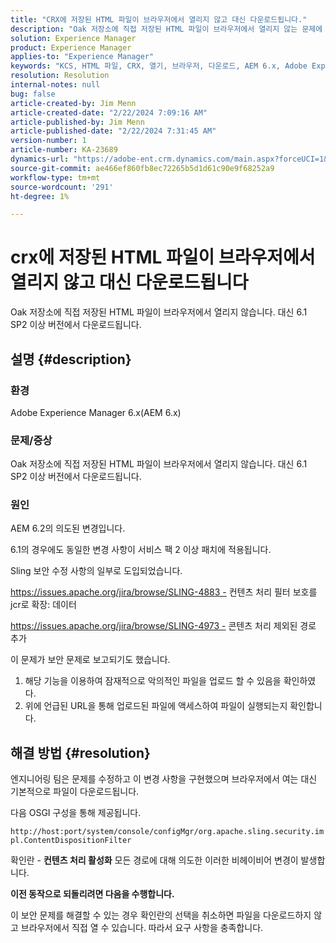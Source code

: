 ```yaml
---
title: "CRX에 저장된 HTML 파일이 브라우저에서 열리지 않고 대신 다운로드됩니다."
description: "Oak 저장소에 직접 저장된 HTML 파일이 브라우저에서 열리지 않는 문제에 대해 알아봅니다."
solution: Experience Manager
product: Experience Manager
applies-to: "Experience Manager"
keywords: "KCS, HTML 파일, CRX, 열기, 브라우저, 다운로드, AEM 6.x, Adobe Experience Manager 6.x, FAQ"
resolution: Resolution
internal-notes: null
bug: false
article-created-by: Jim Menn
article-created-date: "2/22/2024 7:09:16 AM"
article-published-by: Jim Menn
article-published-date: "2/22/2024 7:31:45 AM"
version-number: 1
article-number: KA-23689
dynamics-url: "https://adobe-ent.crm.dynamics.com/main.aspx?forceUCI=1&pagetype=entityrecord&etn=knowledgearticle&id=64fe9348-51d1-ee11-9079-6045bd006268"
source-git-commit: ae466ef860fb8ec72265b5d1d61c90e9f68252a9
workflow-type: tm+mt
source-wordcount: '291'
ht-degree: 1%

---
```


# crx에 저장된 HTML 파일이 브라우저에서 열리지 않고 대신 다운로드됩니다


Oak 저장소에 직접 저장된 HTML 파일이 브라우저에서 열리지 않습니다. 대신 6.1 SP2 이상 버전에서 다운로드됩니다.

## 설명 {#description}


### 환경

Adobe Experience Manager 6.x(AEM 6.x)

### 문제/증상

Oak 저장소에 직접 저장된 HTML 파일이 브라우저에서 열리지 않습니다. 대신 6.1 SP2 이상 버전에서 다운로드됩니다.

### 원인

AEM 6.2의 의도된 변경입니다.

6.1의 경우에도 동일한 변경 사항이 서비스 팩 2 이상 패치에 적용됩니다.

Sling 보안 수정 사항의 일부로 도입되었습니다.

https://issues.apache.org/jira/browse/SLING-4883 - 컨텐츠 처리 필터 보호를 jcr로 확장: 데이터

https://issues.apache.org/jira/browse/SLING-4973 - 콘텐츠 처리 제외된 경로 추가

이 문제가 보안 문제로 보고되기도 했습니다.

1. 해당 기능을 이용하여 잠재적으로 악의적인 파일을 업로드 할 수 있음을 확인하였다.
2. 위에 언급된 URL을 통해 업로드된 파일에 액세스하여 파일이 실행되는지 확인합니다.



## 해결 방법 {#resolution}


엔지니어링 팀은 문제를 수정하고 이 변경 사항을 구현했으며 브라우저에서 여는 대신 기본적으로 파일이 다운로드됩니다.

다음 OSGI 구성을 통해 제공됩니다.

`http://host:port/system/console/configMgr/org.apache.sling.security.impl.ContentDispositionFilter`

확인란 - <b>컨텐츠 처리 활성화</b> 모든 경로에 대해 의도한 이러한 비헤이비어 변경이 발생합니다.

<b>이전 동작으로 되돌리려면 다음을 수행합니다.</b>

이 보안 문제를 해결할 수 있는 경우 확인란의 선택을 취소하면 파일을 다운로드하지 않고 브라우저에서 직접 열 수 있습니다. 따라서 요구 사항을 충족합니다.
